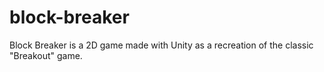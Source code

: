 # block-breaker
Block Breaker is a 2D game made with Unity as a recreation of the classic "Breakout" game.
